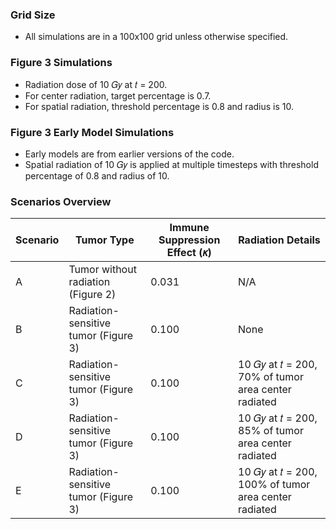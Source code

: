 ### Grid Size
- All simulations are in a 100x100 grid unless otherwise specified.

### Figure 3 Simulations
- Radiation dose of 10 𝐺𝑦 at 𝑡 = 200.
- For center radiation, target percentage is 0.7.
- For spatial radiation, threshold percentage is 0.8 and radius is 10.

### Figure 3 Early Model Simulations
- Early models are from earlier versions of the code.
- Spatial radiation of 10 𝐺𝑦 is applied at multiple timesteps with threshold percentage of 0.8 and radius of 10.

### Scenarios Overview

| Scenario | Tumor Type                           | Immune Suppression Effect (𝜅) | Radiation Details                                          |
|----------|--------------------------------------|--------------------------------|------------------------------------------------------------|
| A        | Tumor without radiation (Figure 2)   | 0.031                          | N/A                                                        |
| B        | Radiation-sensitive tumor (Figure 3) | 0.100                          | None                                                       |
| C        | Radiation-sensitive tumor (Figure 3) | 0.100                          | 10 𝐺𝑦 at 𝑡 = 200, 70% of tumor area center radiated       |
| D        | Radiation-sensitive tumor (Figure 3) | 0.100                          | 10 𝐺𝑦 at 𝑡 = 200, 85% of tumor area center radiated       |
| E        | Radiation-sensitive tumor (Figure 3) | 0.100                          | 10 𝐺𝑦 at 𝑡 = 200, 100% of tumor area center radiated      |
